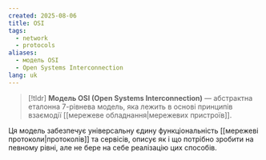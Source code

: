 ```yaml
---
created: 2025-08-06
title: OSI
tags:
  - network
  - protocols
aliases:
  - модель OSI
  - Open Systems Interconnection
lang: uk
---
```

> [!tldr]
> **Модель OSI (Open Systems Interconnection)** — абстрактна еталонна 7-рівнева модель, яка лежить в основі принципів взаємодії [[мережеве обладнання|мережевих пристроїв]].

Ця модель забезпечує універсальну єдину функціональність [[мережеві протоколи|протоколів]] та сервісів, описує як і що потрібно зробити на певному рівні, але не бере на себе реалізацію цих способів.

